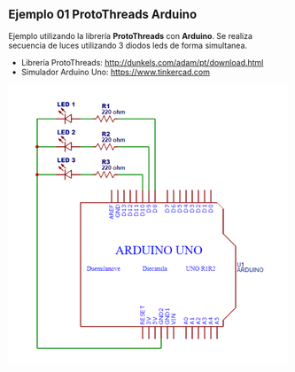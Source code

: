## Ejemplo 01 ProtoThreads Arduino

Ejemplo utilizando la librería **ProtoThreads** con **Arduino**. Se realiza secuencia de luces utilizando 3 diodos leds de forma simultanea.

* Librería ProtoThreads: http://dunkels.com/adam/pt/download.html
* Simulador Arduino Uno: https://www.tinkercad.com

![](schematic.png)